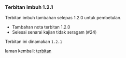 ---
---

### Terbitan imbuh 1.2.1

Terbitan imbuh tambahan selepas 1.2.0 untuk pembetulan.

* Tambahan nota terbitan 1.2.0
* Selesai senarai kajian tidak seragam (#24)

Terbitan ini dinamakan `1.2.1`

laman kembali: [terbitan][0]

  [0]: index.md
